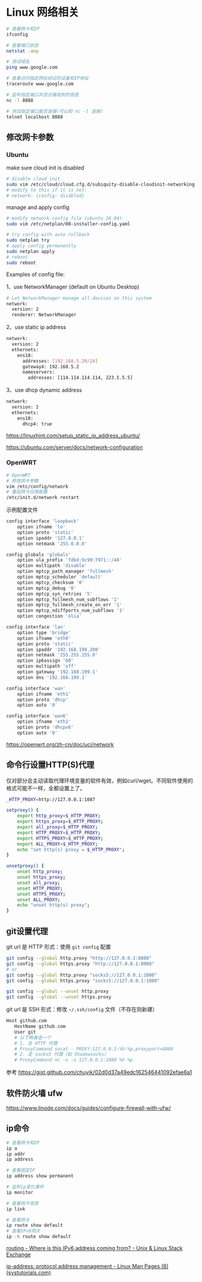 # Linux 网络相关



```bash
# 查看网卡和IP
ifconfig

# 查看端口状态
netstat -anp

# 测试域名
ping www.google.com

# 查看访问指定网址经过的设备和IP地址
traceroute www.google.com

# 监听指定端口并显示接收到的信息
nc -l 8888

# 测试指定端口能否连接(可以和 nc -l 连接)
telnet localhost 8888
```



## 修改网卡参数

### Ubuntu

make sure cloud init is disabled

```bash
# disable cloud init
sudo vim /etc/cloud/cloud.cfg.d/subiquity-disable-cloudinit-networking.cfg
# modify to this if it is not:
# network: {config: disabled}
```

manage and apply config

```bash
# modify network config file (ubuntu 20.04)
sudo vim /etc/netplan/00-installer-config.yaml

# try config with auto rollback
sudo netplan try
# apply config permanently
sudo netplan apply
# reboot
sudo reboot
```

Examples of config file:

1、use NetworkManager (default on Ubuntu Desktop)

```bash
# Let NetworkManager manage all devices on this system
network:
  version: 2
  renderer: NetworkManager
```

2、use static ip address

```bash
network:
  version: 2
  ethernets:
    ens18:
      addresses: [192.168.5.20/24]
      gateway4: 192.168.5.2
      nameservers:
        addresses: [114.114.114.114, 223.5.5.5]
```

3、use dhcp dynamic address

```bash
network:
  version: 2
  ethernets:
    ens18:
      dhcp4: true
```

https://linuxhint.com/setup_static_ip_address_ubuntu/

https://ubuntu.com/server/docs/network-configuration



### OpenWRT

```bash
# OpenWRT
# 修改网卡参数
vim /etc/config/network
# 重启网卡应用配置
/etc/init.d/network restart
```

示例配置文件

```bash
config interface 'loopback'
	option ifname 'lo'
	option proto 'static'
	option ipaddr '127.0.0.1'
	option netmask '255.0.0.0'

config globals 'globals'
	option ula_prefix 'fdbd:9c99:7971::/48'
	option multipath 'disable'
	option mptcp_path_manager 'fullmesh'
	option mptcp_scheduler 'default'
	option mptcp_checksum '0'
	option mptcp_debug '0'
	option mptcp_syn_retries '5'
	option mptcp_fullmesh_num_subflows '1'
	option mptcp_fullmesh_create_on_err '1'
	option mptcp_ndiffports_num_subflows '1'
	option congestion 'olia'

config interface 'lan'
	option type 'bridge'
	option ifname 'eth0'
	option proto 'static'
	option ipaddr '192.168.199.200'
	option netmask '255.255.255.0'
	option ip6assign '60'
	option multipath 'off'
	option gateway '192.168.199.1'
	option dns '192.168.199.1'

config interface 'wan'
	option ifname 'eth1'
	option proto 'dhcp'
	option auto '0'

config interface 'wan6'
	option ifname 'eth1'
	option proto 'dhcpv6'
	option auto '0'
```

https://openwrt.org/zh-cn/doc/uci/network



## 命令行设置HTTP(S)代理

仅对部分会主动读取代理环境变量的软件有效，例如curl/wget。不同软件使用的格式可能不一样，全都设置上了。

```bash
_HTTP_PROXY=http://127.0.0.1:1087

setproxy() {
    export http_proxy=$_HTTP_PROXY;
    export https_proxy=$_HTTP_PROXY;
    export all_proxy=$_HTTP_PROXY;
    export HTTP_PROXY=$_HTTP_PROXY;
    export HTTPS_PROXY=$_HTTP_PROXY;
    export ALL_PROXY=$_HTTP_PROXY;
    echo "set http(s) proxy = $_HTTP_PROXY";
}

unsetproxy() {
    unset http_proxy;
    unset https_proxy;
    unset all_proxy;
    unset HTTP_PROXY;
    unset HTTPS_PROXY;
    unset ALL_PROXY;
    echo "unset http(s) proxy";
}
```



## git设置代理

git url 是 HTTP 形式：使用 `git config` 配置

```bash
git config --global http.proxy "http://127.0.0.1:8080"
git config --global https.proxy "http://127.0.0.1:8080"
# or
git config --global http.proxy "socks5://127.0.0.1:1080"
git config --global https.proxy "socks5://127.0.0.1:1080"
```

```bash
git config --global --unset http.proxy
git config --global --unset https.proxy
```

git url 是 SSH 形式：修改 `~/.ssh/config` 文件（不存在则新建）

```bash
Host github.com
   HostName github.com
   User git
   # 以下两者选一个
   # 1. 走 HTTP 代理
   # ProxyCommand socat - PROXY:127.0.0.1:%h:%p,proxyport=8080
   # 2. 走 socks5 代理（如 Shadowsocks）
   # ProxyCommand nc -v -x 127.0.0.1:1080 %h %p
```

参考 https://gist.github.com/chuyik/02d0d37a49edc162546441092efae6a1



## 软件防火墙 ufw

https://www.linode.com/docs/guides/configure-firewall-with-ufw/



## ip命令



```bash
# 查看网卡和IP
ip a
ip addr
ip address

# 查看固定IP
ip address show permanent

# 监听ip变化事件
ip monitor

# 查看网卡信息
ip link

# 查看网关
ip route show default
# 查看IPv6网关
ip -6 route show default
```



[routing - Where is this IPv6 address coming from? - Unix & Linux Stack Exchange](https://unix.stackexchange.com/questions/352544/where-is-this-ipv6-address-coming-from)

[ip-address: protocol address management - Linux Man Pages (8) (systutorials.com)](https://www.systutorials.com/docs/linux/man/8-ip-address/)

